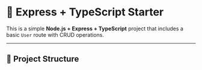 # 🚀 Express + TypeScript Starter

This is a simple **Node.js + Express + TypeScript** project that includes a basic `User` route with CRUD operations.

---

## 📂 Project Structure

